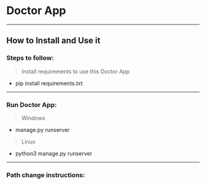 # Doctor App
***
## How to Install and Use it

### Steps to follow:
 > Install requirements to use this Doctor App
 - pip install requirements.txt
 
 ***
 ### Run Doctor App:
  > Windows 
  - manage.py runserver
  
  > Linux
  - python3 manage.py runserver
  
  ***
  ### Path change instructions:
